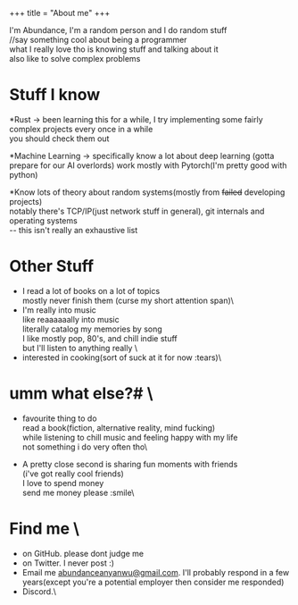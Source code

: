 +++
title = "About me"
+++

I'm Abundance, I'm a random person and I do random stuff  
//say something cool about being a programmer  
what I really love tho is knowing stuff and talking about it  
also like to solve complex problems



# Stuff I know 
*Rust -> been learning this for a while,  I try implementing some fairly complex projects every once in a while \
you should check them out 

*Machine Learning -> specifically know a lot about deep learning (gotta prepare for our AI overlords)
work mostly with Pytorch(I'm pretty good with python)  


*Know lots of theory about random systems(mostly from ~~failed~~ developing projects) \
notably there's TCP/IP(just network stuff in general), git internals and operating systems\
-- this isn't really an exhaustive list  



# Other Stuff
* I read a lot of books on a lot of topics\
mostly never finish them (curse my short attention span)\
* I'm really into music \
like reaaaaaally into music \
literally catalog my memories by song \
I like mostly pop, 80's, and chill indie stuff \
but I'll listen to anything really \
* interested in cooking(sort of suck at it for now :tears)\



# umm what else?# \
* favourite thing to do \
read a book(fiction, alternative reality, mind fucking)\
while listening to chill music and feeling happy with my life \
not something i do very often tho\

* A pretty close second is sharing fun moments with friends\
(i've got really cool friends)\
I love to spend money \
send me money please :smile\


# Find me \
* on GitHub. please dont judge me  
* on Twitter. I never post :)  
* Email me abundanceanyanwu@gmail.com. I'll probably respond in a few years(except you're a potential employer 
then consider me responded)  
* Discord.\
